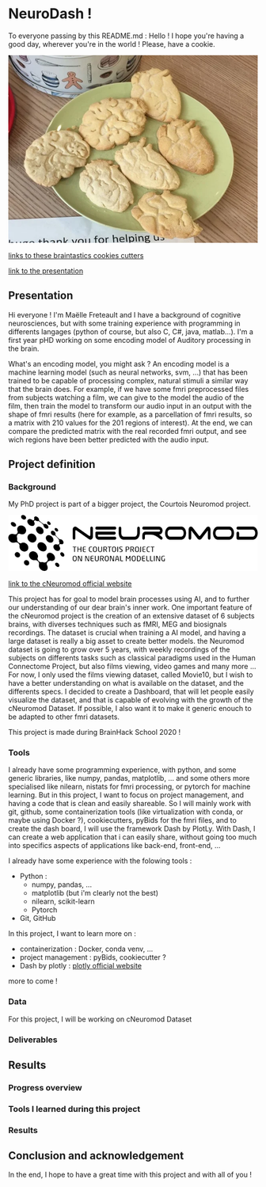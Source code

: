 # NeuroDash !

To everyone passing by this README.md : Hello ! I hope you're having a good day, wherever you're in the world ! Please, have a cookie.

![brain cookies !](https://github.com/brainhack-school2020/maellef_IDK_project/blob/master/graphics/brain_cookies.jpg)

[links to these braintastics cookies cutters](https://www.thingiverse.com/thing:3820314)

[link to the presentation](https://docs.google.com/presentation/d/1glGlgnHoYoe2fxgS5SDSvCW82fZQKU_U1vwovwJn5q0/edit?usp=sharing)
## Presentation

Hi everyone ! I'm Maëlle Freteault and I have a background of cognitive neurosciences, but with some training experience with programming in differents langages (python of course, but also C, C#, java, matlab...). I'm a first year pHD working on some encoding model of Auditory processing in the brain. 

What's an encoding model, you might ask ? An encoding model is a machine learning model (such as neural networks, svm, ...) that has been trained to be capable of processing complex, natural stimuli a similar way that the brain does. For example, if we have some fmri preprocessed files from subjects watching a film, we can give to the model the audio of the film, then train the model to transform our audio input in an output with the shape of fmri results (here for example, as a parcellation of fmri results, so a matrix with 210 values for the 201 regions of interest). At the end, we can compare the predicted matrix with the real recorded fmri output, and see wich regions have been better predicted with the audio input.

## Project definition

### Background

My PhD project is part of a bigger project, the Courtois Neuromod project. 

![cneuromod_logo](https://github.com/brainhack-school2020/maellef_IDK_project/blob/master/graphics/logo_neuromod_black.png)

[link to the cNeuromod official website](https://www.cneuromod.ca/)

This project has for goal to model brain processes using AI, and to further our understanding of our dear brain's inner work. One important feature of the cNeuromod project is the creation of an extensive dataset of 6 subjects brains, with diverses techniques such as fMRI, MEG and biosignals recordings. The dataset is crucial when training a AI model, and having a large dataset is really a big asset to create better models. the Neuromod dataset is going to grow over 5 years, with weekly recordings of the subjects on differents tasks such as classical paradigms used in the Human Connectome Project, but also films viewing, video games and many more ... For now, I only used the films viewing dataset, called Movie10, but I wish to have a better understanding on what is available on the dataset, and the differents specs. I decided to create a Dashboard, that will let people easily visualize the dataset, and that is capable of evolving with the growth of the cNeuromod Dataset. If possible, I also want it to make it generic enouch to be adapted to other fmri datasets. 

   This project is made during BrainHack School 2020 ! 

### Tools

I already have some programming experience, with python, and some generic libraries, like numpy, pandas, matplotlib, ... and some others more specialised like nilearn, nistats for fmri processing, or pytorch for machine learning. But in this project, I want to focus on project management, and having a code that is clean and easily shareable. So I will mainly work with git, github, some containerization tools (like virtualization with conda, or maybe using Docker ?), cookiecutters, pyBids for the fmri files, and to create the dash board, I will use the framework Dash by PlotLy. With Dash, I can create a web application that i can easily share, without going too much into specifics aspects of applications like back-end, front-end, ...

I already have some experience with the folowing tools :
- Python :
  - numpy, pandas, ...
  - matplotlib (but i'm clearly not the best)
  - nilearn, scikit-learn
  - Pytorch
- Git, GitHub

In this project, I want to learn more on :

- containerization : Docker, conda venv, ... 
- project management : pyBids, cookiecutter ?
- Dash by plotly : [plotly official website](https://plotly.com/dash/)

more to come !

### Data

For this project, I will be working on cNeuromod Dataset

### Deliverables

## Results

### Progress overview

### Tools I learned during this project

### Results

## Conclusion and acknowledgement

In the end, I hope to have a great time with this project and with all of you !
